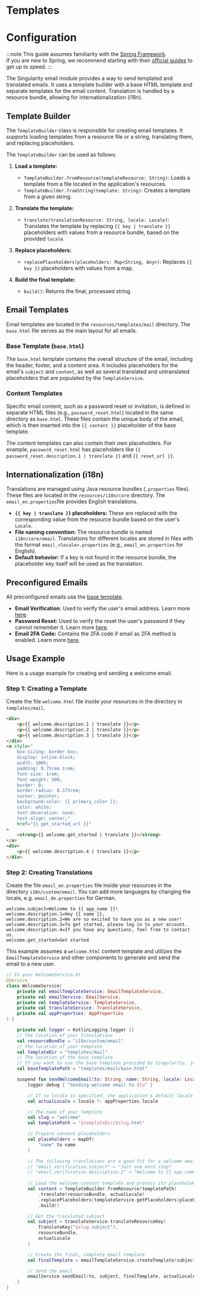 # Templates

# Configuration

:::note
This guide assumes familiarity with the [Spring Framework](https://spring.io).  
If you are new to Spring, we recommend starting with their [official guides](https://spring.io/quickstart) to get up to speed.
:::

The Singularity email module provides a way to send templated and translated emails. 
It uses a template builder with a base HTML template and separate templates for the email content. 
Translation is handled by a resource bundle, allowing for internationalization (i18n).

## Template Builder

The `TemplateBuilder` class is responsible for creating email templates. 
It supports loading templates from a resource file or a string, translating them, and replacing placeholders.

The `TemplateBuilder` can be used as follows:

1.  **Load a template:**

    * `TemplateBuilder.fromResource(templateResource: String)`: Loads a template from a file 
        located in the application's resources.
    * `TemplateBuilder.fromString(template: String)`: Creates a template from a given string.

2.  **Translate the template:**

    * `translate(translationResource: String, locale: Locale)`: 
        Translates the template by replacing `{{ key | translate }}` placeholders with values from a resource bundle, 
        based on the provided `locale`.

3.  **Replace placeholders:**

    * `replacePlaceholders(placeholders: Map<String, Any>)`: Replaces `{{ key }}` placeholders with values from a map.

4.  **Build the final template:**

    * `build()`: Returns the final, processed string.

## Email Templates

Email templates are located in the `resources/templates/mail` directory. 
The `base.html` file serves as the main layout for all emails.

### Base Template (`base.html`)

The `base.html` template contains the overall structure of the email, including the header, footer, and a content area. 
It includes placeholders for the email's `subject` and `content`, as well as several 
translated and untranslated placeholders that are populated by the `TemplateService`.

### Content Templates

Specific email content, such as a password reset or invitation, 
is defined in separate HTML files (e.g., `password_reset.html`) located in the same directory as `base.html`. 
These files contain the unique body of the email, which is then inserted into the `{{ content }}` 
placeholder of the base template.

The content templates can also contain their own placeholders. 
For example, `password_reset.html` has placeholders like `{{ password_reset.description.1 | translate }}` 
and `{{ reset_url }}`.

## Internationalization (i18n)

Translations are managed using Java resource bundles (`.properties` files). 
These files are located in the `resources/i18n/core` directory. 
The `email_en.properties`file provides English translations.

* **`{{ key | translate }}` placeholders:** These are replaced with the corresponding 
  value from the resource bundle based on the user's `Locale`.
* **File naming convention:** The resource bundle is named `i18n/core/email`. 
  Translations for different locales are stored in files with the format `email_<locale>.properties` 
  (e.g., `email_en.properties` for English).
* **Default behavior:** If a key is not found in the resource bundle, 
  the placeholder key itself will be used as the translation.

## Preconfigured Emails

All preconfigured emails use the [base template](#base-template-basehtml).

* **Email Verification**: Used to verify the user's email address. Learn more [here](../auth/authentication.md#email-verification).
* **Password Reset:** Used to verify the reset the user's password if they cannot remember it. Learn more [here](../auth/authentication.md#password-reset).
* **Email 2FA Code:** Contains the 2FA code if email as 2FA method is enabled. Learn more [here](../auth/two-factor.md#email).

## Usage Example

Here is a usage example for creating and sending a welcome email. 

### Step 1: Creating a Template

Create the file `welcome.html` file inside your resources in the directory in `templates/mail`.

```html
<div>
    <p>{{ welcome.description.1 | translate }}</p>
    <p>{{ welcome.description.2 | translate }}</p>
    <p>{{ welcome.description.3 | translate }}</p>
</div>
<a style="
    box-sizing: border-box;
    display: inline-block;
    width: 100%;
    padding: 0.75rem 1rem;
    font-size: 1rem;
    font-weight: 500;
    border: 0;
    border-radius: 0.375rem;
    cursor: pointer;
    background-color: {{ primary_color }};
    color: white;
    text-decoration: none;
    text-align: center;"
    href="{{ get_started_url }}"
>
    <strong>{{ welcome.get_started | translate }}</strong>
</a>
<div>
    <p>{{ welcome.description.4 | translate }}</p>
</div>
```

### Step 2: Creating Translations

Create the file `email_en.properties` file inside your resources in the directory `i18n/custom/email`.
You can add more languages by changing the locale, e.g. `email_de.properties` for German.

```properties
welcome.subject=Welcome to {{ app_name }}!
welcome.description.1=Hey {{ name }},
welcome.description.2=We are so excited to have you as a new user!
welcome.description.3=To get started, please log in to your account.
welcome.description.4=If you have any questions, feel free to contact us.
welcome.get_started=Get started
```

This example assumes a `welcome.html` content template and 
utilizes the `EmailTemplateService` and other components to generate and send the email to a new user.

```kotlin
// In your WelcomeService.kt
@Service
class WelcomeService(
    private val emailTemplateService: EmailTemplateService,
    private val emailService: EmailService,
    private val templateService: TemplateService,
    private val translateService: TranslateService,
    private val appProperties: AppProperties
) {

    private val logger = KotlinLogging.logger {}
    // The location of your translations
    val resourceBundle = "i18n/custom/email"
    // The location of your template
    val templateDir = "templates/mail"
    // The location of the base template
    // If you want to use the base template provided by Singularity, just use templates/mail/base.html.
    val baseTemplatePath = "templates/mail/base.html"

    suspend fun sendWelcomeEmail(to: String, name: String, locale: Locale?) {
        logger.debug { "Sending welcome email to $to" }

        // If no locale is specified, the application's default locale will be used.
        val actualLocale = locale ?: appProperties.locale

        // The name of your template
        val slug = "welcome"
        val templatePath = "$templateDir/$slug.html"

        // Prepare content placeholders
        val placeholders = mapOf(
            "name" to name
        )

        // The following translations are a good fit for a welcome email based on the provided email_en.properties file
        // "email_verification.subject" = "Just one more step"
        // "email_verification.description.2" = "Welcome to {{ app_name }} - we’re excited to have you on board!"
        
        // Load the welcome content template and process its placeholders
        val content = TemplateBuilder.fromResource(templatePath)
            .translate(resourceBundle, actualLocale)
            .replacePlaceholders(templateService.getPlaceholders(placeholders))
            .build()

        // Get the translated subject
        val subject = translateService.translateResourceKey(
            TranslateKey("$slug.subject"),
            resourceBundle,
            actualLocale
        )

        // Create the final, complete email template
        val finalTemplate = emailTemplateService.createTemplate(subject, content, actualLocale)

        // Send the email
        emailService.sendEmail(to, subject, finalTemplate, actualLocale)
    }
}
```